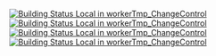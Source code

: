 [![Building Status Local in workerTmp_ChangeControl](https://workerTmp.github.io/ChangeControl/list/axboe_fio.svg)](https://github.com/OISF/libhtp.git)
[![Building Status Local in workerTmp_ChangeControl](https://workerTmp.github.io/ChangeControl/list/OISF_libhtp.svg)](https://github.com/OISF/libhtp.git)
[![Building Status Local in workerTmp_ChangeControl](https://workerTmp.github.io/ChangeControl/ChCo/chco_test1/axboe_fio.svg)](https://github.com/OISF/libhtp.git)
[![Building Status Local in workerTmp_ChangeControl](https://workerTmp.github.io/ChangeControl/ChCo/chco_test1/OISF_libhtp.svg)](https://github.com/OISF/libhtp.git)
